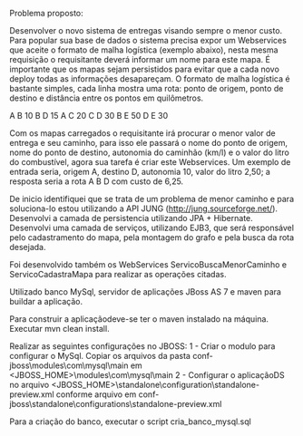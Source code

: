 Problema proposto:

Desenvolver o novo sistema de entregas visando sempre o menor custo. Para popular sua base de dados o sistema precisa 
expor um Webservices que aceite o formato de malha logística (exemplo abaixo), nesta mesma requisição o requisitante 
deverá informar um nome para este mapa. É importante que os mapas sejam persistidos para evitar que a cada novo 
deploy todas as informações desapareçam. O formato de malha logística é bastante simples, cada linha mostra uma rota: 
ponto de origem, ponto de destino e distância entre os pontos em quilômetros.

A B 10
B D 15
A C 20
C D 30
B E 50
D E 30

Com os mapas carregados o requisitante irá procurar o menor valor de entrega e seu caminho, para isso ele passará o 
nome do ponto de origem, nome do ponto de destino, autonomia do caminhão (km/l) e o valor do litro do combustível, 
agora sua tarefa é criar este Webservices. Um exemplo de entrada seria, origem A, destino D, autonomia 10, valor
do litro 2,50; a resposta seria a rota A B D com custo de 6,25.

De inicio identifiquei que se trata de um problema de menor caminho e para soluciona-lo estou utilizando a API 
JUNG (http://jung.sourceforge.net/). Desenvolvi a camada de persistencia utilizando JPA + Hibernate. Desenvolvi uma camada
de serviços, utilizando EJB3, que será responsável pelo cadastramento do mapa, pela montagem do grafo e pela busca da rota
desejada.

Foi desenvolvido também os WebServices ServicoBuscaMenorCaminho e ServicoCadastraMapa para realizar as operações citadas.

Utilizado banco MySql, servidor de aplicações JBoss AS 7 e maven para buildar a aplicação.

Para construir a aplicaçãodeve-se ter o maven instalado na máquina. Executar mvn clean install.

Realizar as seguintes configurações no JBOSS:
1 - Criar o modulo para configurar o MySql. Copiar os arquivos da pasta conf-jboss\modules\com\mysql\main em
<JBOSS_HOME>\modules\com\mysql\main
2 - Configurar o aplicaçãoDS no arquivo <JBOSS_HOME>\standalone\configuration\standalone-preview.xml conforme arquivo
em conf-jboss\standalone\configurations\standalone-preview.xml

Para a criação do banco, executar o script cria_banco_mysql.sql
